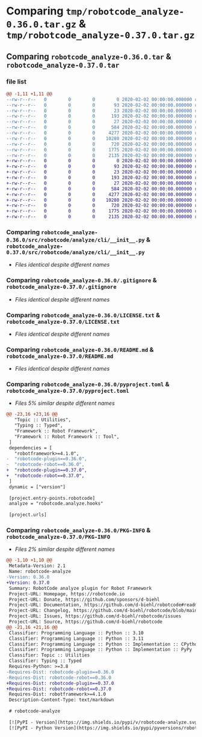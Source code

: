 # Comparing `tmp/robotcode_analyze-0.36.0.tar.gz` & `tmp/robotcode_analyze-0.37.0.tar.gz`

## Comparing `robotcode_analyze-0.36.0.tar` & `robotcode_analyze-0.37.0.tar`

### file list

```diff
@@ -1,11 +1,11 @@
--rw-r--r--   0        0        0        0 2020-02-02 00:00:00.000000 robotcode_analyze-0.36.0/src/robotcode/analyze/__init__.py
--rw-r--r--   0        0        0       93 2020-02-02 00:00:00.000000 robotcode_analyze-0.36.0/src/robotcode/analyze/__main__.py
--rw-r--r--   0        0        0       23 2020-02-02 00:00:00.000000 robotcode_analyze-0.36.0/src/robotcode/analyze/__version__.py
--rw-r--r--   0        0        0      193 2020-02-02 00:00:00.000000 robotcode_analyze-0.36.0/src/robotcode/analyze/hooks.py
--rw-r--r--   0        0        0       27 2020-02-02 00:00:00.000000 robotcode_analyze-0.36.0/src/robotcode/analyze/py.typed
--rw-r--r--   0        0        0      584 2020-02-02 00:00:00.000000 robotcode_analyze-0.36.0/src/robotcode/analyze/cli/__init__.py
--rw-r--r--   0        0        0     4277 2020-02-02 00:00:00.000000 robotcode_analyze-0.36.0/.gitignore
--rw-r--r--   0        0        0    10280 2020-02-02 00:00:00.000000 robotcode_analyze-0.36.0/LICENSE.txt
--rw-r--r--   0        0        0      720 2020-02-02 00:00:00.000000 robotcode_analyze-0.36.0/README.md
--rw-r--r--   0        0        0     1775 2020-02-02 00:00:00.000000 robotcode_analyze-0.36.0/pyproject.toml
--rw-r--r--   0        0        0     2135 2020-02-02 00:00:00.000000 robotcode_analyze-0.36.0/PKG-INFO
+-rw-r--r--   0        0        0        0 2020-02-02 00:00:00.000000 robotcode_analyze-0.37.0/src/robotcode/analyze/__init__.py
+-rw-r--r--   0        0        0       93 2020-02-02 00:00:00.000000 robotcode_analyze-0.37.0/src/robotcode/analyze/__main__.py
+-rw-r--r--   0        0        0       23 2020-02-02 00:00:00.000000 robotcode_analyze-0.37.0/src/robotcode/analyze/__version__.py
+-rw-r--r--   0        0        0      193 2020-02-02 00:00:00.000000 robotcode_analyze-0.37.0/src/robotcode/analyze/hooks.py
+-rw-r--r--   0        0        0       27 2020-02-02 00:00:00.000000 robotcode_analyze-0.37.0/src/robotcode/analyze/py.typed
+-rw-r--r--   0        0        0      584 2020-02-02 00:00:00.000000 robotcode_analyze-0.37.0/src/robotcode/analyze/cli/__init__.py
+-rw-r--r--   0        0        0     4277 2020-02-02 00:00:00.000000 robotcode_analyze-0.37.0/.gitignore
+-rw-r--r--   0        0        0    10280 2020-02-02 00:00:00.000000 robotcode_analyze-0.37.0/LICENSE.txt
+-rw-r--r--   0        0        0      720 2020-02-02 00:00:00.000000 robotcode_analyze-0.37.0/README.md
+-rw-r--r--   0        0        0     1775 2020-02-02 00:00:00.000000 robotcode_analyze-0.37.0/pyproject.toml
+-rw-r--r--   0        0        0     2135 2020-02-02 00:00:00.000000 robotcode_analyze-0.37.0/PKG-INFO
```

### Comparing `robotcode_analyze-0.36.0/src/robotcode/analyze/cli/__init__.py` & `robotcode_analyze-0.37.0/src/robotcode/analyze/cli/__init__.py`

 * *Files identical despite different names*

### Comparing `robotcode_analyze-0.36.0/.gitignore` & `robotcode_analyze-0.37.0/.gitignore`

 * *Files identical despite different names*

### Comparing `robotcode_analyze-0.36.0/LICENSE.txt` & `robotcode_analyze-0.37.0/LICENSE.txt`

 * *Files identical despite different names*

### Comparing `robotcode_analyze-0.36.0/README.md` & `robotcode_analyze-0.37.0/README.md`

 * *Files identical despite different names*

### Comparing `robotcode_analyze-0.36.0/pyproject.toml` & `robotcode_analyze-0.37.0/pyproject.toml`

 * *Files 5% similar despite different names*

```diff
@@ -23,16 +23,16 @@
   "Topic :: Utilities",
   "Typing :: Typed",
   "Framework :: Robot Framework",
   "Framework :: Robot Framework :: Tool",
 ]
 dependencies = [
   "robotframework>=4.1.0",
-  "robotcode-plugin==0.36.0",
-  "robotcode-robot==0.36.0",
+  "robotcode-plugin==0.37.0",
+  "robotcode-robot==0.37.0",
 ]
 dynamic = ["version"]
 
 [project.entry-points.robotcode]
 analyze = "robotcode.analyze.hooks"
 
 [project.urls]
```

### Comparing `robotcode_analyze-0.36.0/PKG-INFO` & `robotcode_analyze-0.37.0/PKG-INFO`

 * *Files 2% similar despite different names*

```diff
@@ -1,10 +1,10 @@
 Metadata-Version: 2.1
 Name: robotcode-analyze
-Version: 0.36.0
+Version: 0.37.0
 Summary: RobotCode analyze plugin for Robot Framework
 Project-URL: Homepage, https://robotcode.io
 Project-URL: Donate, https://github.com/sponsors/d-biehl
 Project-URL: Documentation, https://github.com/d-biehl/robotcode#readme
 Project-URL: Changelog, https://github.com/d-biehl/robotcode/blob/main/CHANGELOG.md
 Project-URL: Issues, https://github.com/d-biehl/robotcode/issues
 Project-URL: Source, https://github.com/d-biehl/robotcode
@@ -21,16 +21,16 @@
 Classifier: Programming Language :: Python :: 3.10
 Classifier: Programming Language :: Python :: 3.11
 Classifier: Programming Language :: Python :: Implementation :: CPython
 Classifier: Programming Language :: Python :: Implementation :: PyPy
 Classifier: Topic :: Utilities
 Classifier: Typing :: Typed
 Requires-Python: >=3.8
-Requires-Dist: robotcode-plugin==0.36.0
-Requires-Dist: robotcode-robot==0.36.0
+Requires-Dist: robotcode-plugin==0.37.0
+Requires-Dist: robotcode-robot==0.37.0
 Requires-Dist: robotframework>=4.1.0
 Description-Content-Type: text/markdown
 
 # robotcode-analyze
 
 [![PyPI - Version](https://img.shields.io/pypi/v/robotcode-analyze.svg)](https://pypi.org/project/robotcode-analyze)
 [![PyPI - Python Version](https://img.shields.io/pypi/pyversions/robotcode-analyze.svg)](https://pypi.org/project/robotcode-analyze)
```

